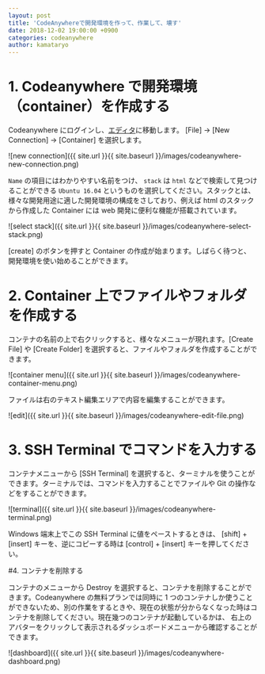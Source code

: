 ```yaml
---
layout: post
title: 'CodeAnywhereで開発環境を作って、作業して、壊す'
date: 2018-12-02 19:00:00 +0900
categories: codeanywhere
author: kamataryo
---
```


# 1. Codeanywhere で開発環境（container）を作成する

Codeanywhere にログインし、[エディタ](https://codeanywhere.com/editor/)に移動します。
[File] -> [New Connection] -> [Container] を選択します。

![new connection]({{ site.url }}{{ site.baseurl }}/images/codeanywhere-new-connection.png)

`Name` の項目にはわかりやすい名前をつけ、 `stack` は `html` などで検索して見つけることができる `Ubuntu 16.04` というものを選択してください。スタックとは、様々な開発用途に適した開発環境の構成をさしており、例えば html のスタックから作成した Container には web 開発に便利な機能が搭載されています。

![select stack]({{ site.url }}{{ site.baseurl }}/images/codeanywhere-select-stack.png)

[create] のボタンを押すと Container の作成が始まります。しばらく待つと、開発環境を使い始めることができます。

# 2. Container 上でファイルやフォルダを作成する

コンテナの名前の上で右クリックすると、様々なメニューが現れます。[Create File] や [Create Folder] を選択すると、ファイルやフォルダを作成することができます。

![container menu]({{ site.url }}{{ site.baseurl }}/images/codeanywhere-container-menu.png)

ファイルは右のテキスト編集エリアで内容を編集することができます。

![edit]({{ site.url }}{{ site.baseurl }}/images/codeanywhere-edit-file.png)

# 3. SSH Terminal でコマンドを入力する

コンテナメニューから [SSH Terminal] を選択すると、ターミナルを使うことができます。ターミナルでは、コマンドを入力することでファイルや Git の操作などをすることができます。

![terminal]({{ site.url }}{{ site.baseurl }}/images/codeanywhere-terminal.png)

Windows 端末上でこの SSH Terminal に値をペーストするときは、 [shift] + [insert] キーを、逆にコピーする時は [control] + [insert] キーを押してください。

#4. コンテナを削除する

コンテナのメニューから Destroy を選択すると、コンテナを削除することができます。Codeanywhere の無料プランでは同時に 1 つのコンテナしか使うことができないため、別の作業をするときや、現在の状態が分からなくなった時はコンテナを削除してください。現在幾つのコンテナが起動しているかは、 右上のアバターをクリックして表示されるダッシュボードメニューから確認することができます。

![dashboard]({{ site.url }}{{ site.baseurl }}/images/codeanywhere-dashboard.png)
